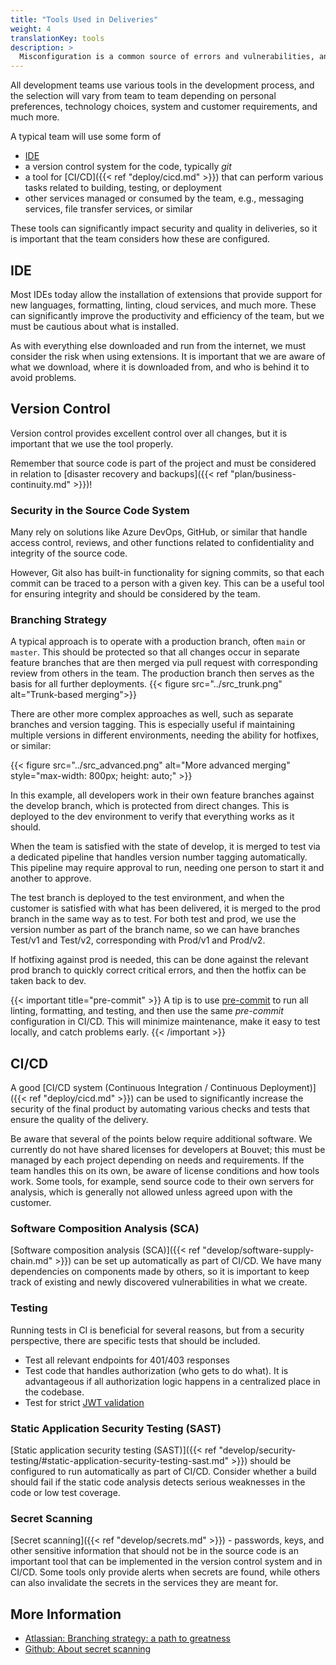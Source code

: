 ```yaml
---
title: "Tools Used in Deliveries"
weight: 4
translationKey: tools
description: >
  Misconfiguration is a common source of errors and vulnerabilities, and this also applies to tools. If possible, the team should standardize the use of tools and their extensions, ensuring that everyone follows a similar (and documented) workflow.
---
```


All development teams use various tools in the development process, and the selection will vary from team to team depending on personal preferences, technology choices, system and customer requirements, and much more.

A typical team will use some form of
* [IDE](https://en.wikipedia.org/wiki/Integrated_development_environment)
* a version control system for the code, typically _git_
* a tool for [CI/CD]({{< ref "deploy/cicd.md" >}}) that can perform various tasks related to building, testing, or deployment
* other services managed or consumed by the team, e.g., messaging services, file transfer services, or similar

These tools can significantly impact security and quality in deliveries, so it is important that the team considers how these are configured.

## IDE
Most IDEs today allow the installation of extensions that provide support for new languages, formatting, linting, cloud services, and much more. These can significantly improve the productivity and efficiency of the team, but we must be cautious about what is installed.

As with everything else downloaded and run from the internet, we must consider the risk when using extensions. It is important that we are aware of what we download, where it is downloaded from, and who is behind it to avoid problems. 

## Version Control
Version control provides excellent control over all changes, but it is important that we use the tool properly.

Remember that source code is part of the project and must be considered in relation to [disaster recovery and backups]({{< ref "plan/business-continuity.md" >}})!

### Security in the Source Code System
Many rely on solutions like Azure DevOps, GitHub, or similar that handle access control, reviews, and other functions related to confidentiality and integrity of the source code.

However, Git also has built-in functionality for signing commits, so that each commit can be traced to a person with a given key. This can be a useful tool for ensuring integrity and should be considered by the team.

### Branching Strategy
A typical approach is to operate with a production branch, often `main` or `master`. This should be protected so that all changes occur in separate feature branches that are then merged via pull request with corresponding review from others in the team. The production branch then serves as the basis for all further deployments.
{{< figure src="../src_trunk.png" alt="Trunk-based merging">}}

There are other more complex approaches as well, such as separate branches and version tagging. This is especially useful if maintaining multiple versions in different environments, needing the ability for hotfixes, or similar:

{{< figure src="../src_advanced.png" alt="More advanced merging" style="max-width: 800px; height: auto;" >}}

In this example, all developers work in their own feature branches against the develop branch, which is protected from direct changes. This is deployed to the dev environment to verify that everything works as it should.

When the team is satisfied with the state of develop, it is merged to test via a dedicated pipeline that handles version number tagging automatically. This pipeline may require approval to run, needing one person to start it and another to approve.

The test branch is deployed to the test environment, and when the customer is satisfied with what has been delivered, it is merged to the prod branch in the same way as to test. For both test and prod, we use the version number as part of the branch name, so we can have branches Test/v1 and Test/v2, corresponding with Prod/v1 and Prod/v2.

If hotfixing against prod is needed, this can be done against the relevant prod branch to quickly correct critical errors, and then the hotfix can be taken back to dev.

{{< important title="pre-commit" >}}
A tip is to use [pre-commit](https://pre-commit.com) to run all linting, formatting, and testing, and then use the same _pre-commit_ configuration in CI/CD. This will minimize maintenance, make it easy to test locally, and catch problems early.
{{< /important >}}


## CI/CD
A good [CI/CD system (Continuous Integration / Continuous Deployment)]({{< ref "deploy/cicd.md" >}}) can be used to significantly increase the security of the final product by automating various checks and tests that ensure the quality of the delivery.

Be aware that several of the points below require additional software. We currently do not have shared licenses for developers at Bouvet; this must be managed by each project depending on needs and requirements. If the team handles this on its own, be aware of license conditions and how tools work. Some tools, for example, send source code to their own servers for analysis, which is generally not allowed unless agreed upon with the customer.

### Software Composition Analysis (SCA)
[Software composition analysis (SCA)]({{< ref "develop/software-supply-chain.md" >}}) can be set up automatically as part of CI/CD. We have many dependencies on components made by others, so it is important to keep track of existing and newly discovered vulnerabilities in what we create.

### Testing
Running tests in CI is beneficial for several reasons, but from a security perspective, there are specific tests that should be included.

* Test all relevant endpoints for 401/403 responses
* Test code that handles authorization (who gets to do what). It is advantageous if all authorization logic happens in a centralized place in the codebase.
* Test for strict [JWT validation](https://owasp.org/www-project-web-security-testing-guide/latest/4-Web_Application_Security_Testing/06-Session_Management_Testing/10-Testing_JSON_Web_Tokens)

### Static Application Security Testing (SAST)
[Static application security testing (SAST)]({{< ref "develop/security-testing/#static-application-security-testing-sast.md" >}}) should be configured to run automatically as part of CI/CD. Consider whether a build should fail if the static code analysis detects serious weaknesses in the code or low test coverage.

### Secret Scanning
[Secret scanning]({{< ref "develop/secrets.md" >}}) - passwords, keys, and other sensitive information that should not be in the source code is an important tool that can be implemented in the version control system and in CI/CD. Some tools only provide alerts when secrets are found, while others can also invalidate the secrets in the services they are meant for.

## More Information
* [Atlassian: Branching strategy: a path to greatness](https://www.atlassian.com/agile/software-development/branching)
* [Github: About secret scanning](https://docs.github.com/en/code-security/secret-scanning/about-secret-scanning)
